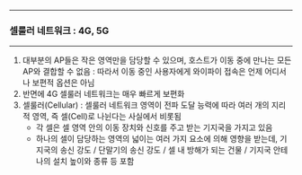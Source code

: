 -----
### 셀룰러 네트워크 : 4G, 5G
-----
1. 대부분의 AP들은 작은 영역만을 담당할 수 있으며, 호스트가 이동 중에 만나는 모든 AP와 결합할 수 없음 : 따라서 이동 중인 사용자에게 와이파이 접속은 언제 어디서나 보편적 옵션은 아님
2. 반면에 4G 셀룰러 네트워크는 매우 빠르게 보편화
3. 셀룰러(Cellular) : 셀룰러 네트워크 영역이 전파 도달 능력에 따라 여러 개의 지리적 영역, 즉 셀(Cell)로 나뉜다는 사실에서 비롯됨
   - 각 셀은 셀 영역 안의 이동 장치와 신호를 주고 받는 기지국을 가지고 있음
   - 하나의 셀이 담당하는 영역의 넓이는 여러 가지 요소에 의해 영향을 받는데, 기지국의 송신 강도 / 단말기의 송신 강도 / 셀 내 방해가 되는 건물 / 기지국 안테나의 설치 높이와 종류 등 포함

